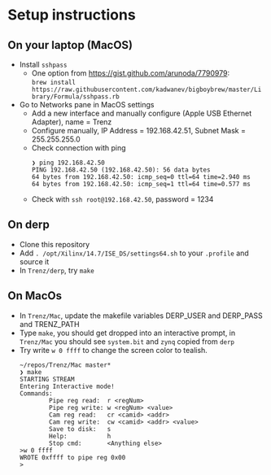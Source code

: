 # Setup instructions

## On your laptop (MacOS)
* Install `sshpass`
  * One option from https://gist.github.com/arunoda/7790979:  
    `brew install https://raw.githubusercontent.com/kadwanev/bigboybrew/master/Library/Formula/sshpass.rb`
* Go to Networks pane in MacOS settings
    * Add a new interface and manually configure (Apple USB Ethernet Adapter), name = Trenz
    * Configure manually, IP Address = 192.168.42.51, Subnet Mask = 255.255.255.0
    * Check connection with ping
      ```
      ❯ ping 192.168.42.50
      PING 192.168.42.50 (192.168.42.50): 56 data bytes
      64 bytes from 192.168.42.50: icmp_seq=0 ttl=64 time=2.940 ms
      64 bytes from 192.168.42.50: icmp_seq=1 ttl=64 time=0.577 ms
      ```
    * Check with `ssh root@192.168.42.50`, password = 1234

## On derp
* Clone this repository
* Add `. /opt/Xilinx/14.7/ISE_DS/settings64.sh` to your `.profile` and source it
* In `Trenz/derp`, try `make`

## On MacOs
* In `Trenz/Mac`, update the makefile variables DERP_USER and DERP_PASS and TRENZ_PATH
* Type `make`, you should get dropped into an interactive prompt, in `Trenz/Mac` you should see `system.bit` and `zynq` copied from `derp`
* Try write `w 0 ffff` to change the screen color to tealish.
  ```
  ~/repos/Trenz/Mac master*
  ❯ make
  STARTING STREAM
  Entering Interactive mode!
  Commands:
          Pipe reg read:  r <regNum>
          Pipe reg write: w <regNum> <value>
          Cam reg read:   cr <camid> <addr>
          Cam reg write:  cw <camid> <addr> <value>
          Save to disk:   s
          Help:           h
          Stop cmd:       <Anything else>
  >w 0 ffff
  WROTE 0xffff to pipe reg 0x00
  >
  ```

